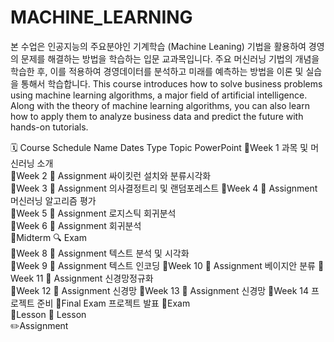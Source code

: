 # MACHINE_LEARNING

본 수업은 인공지능의 주요분야인 기계학습 (Machine Leaning) 기법을 활용하여 경영의 문제를 해결하는 방법을 학습하는 입문 교과목입니다. 주요 머신러닝 기법의 개념을 학습한 후, 이를 적용하여 경영데이터를 분석하고 미래를 예측하는 방법을 이론 및 실습을 통해서 학습합니다. This course introduces how to solve business problems using machine learning algorithms, a major field of artificial intelligence. Along with the theory of machine learning algorithms, you can also learn how to apply them to analyze business data and predict the future with hands-on tutorials. 

🗓
Course Schedule
Name	Dates	Type	Topic	PowerPoint
📒Week 1			과목 및 머신러닝 소개	
📒Week 2		📌 Assignment	싸이킷런 설치와 분류시각화	
📒Week 3		📌 Assignment	의사결정트리 및 랜덤포레스트	
📒Week 4		📌 Assignment	머신러닝 알고리즘 평가	
📒Week 5		📌 Assignment	로지스틱 회귀분석	
📒Week 6		📌 Assignment	회귀분석	
💯Midterm		🔍 Exam		
📒Week 8		📌 Assignment	텍스트 분석 및 시각화	
📒Week 9		📌 Assignment	텍스트 인코딩	
📒Week 10		📌 Assignment	베이지안 분류	
📒Week 11		📌 Assignment	신경망정규화	
📒Week 12		📌 Assignment	신경망	
📒Week 13		📌 Assignment	신경망	
📒Week 14			프로젝트 준비	
💯Final Exam			프로젝트 발표	
📌Exam				
📒Lesson		📒 Lesson		
✏️Assignment				
